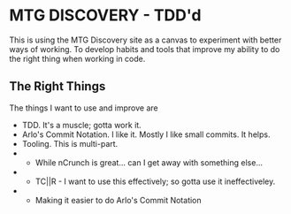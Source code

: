 # MTG DISCOVERY - TDD'd
This is using the MTG Discovery site as a canvas to experiment with better ways of working. To develop habits and tools that improve my ability to do the right thing when working in code.

## The Right Things
The things I want to use and improve are
* TDD. It's a muscle; gotta work it.
* Arlo's Commit Notation. I like it. Mostly I like small commits. It helps.
* Tooling. This is multi-part. 
* * While nCrunch is great... can I get away with something else...
* * TC||R - I want to use this effectively; so gotta use it ineffectiveley.
* * Making it easier to do Arlo's Commit Notation